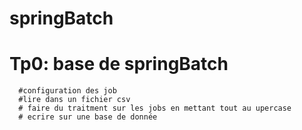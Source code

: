 # springBatch

# Tp0: base de springBatch
      #configuration des job
      #lire dans un fichier csv
      # faire du traitment sur les jobs en mettant tout au upercase
      # ecrire sur une base de donnée
